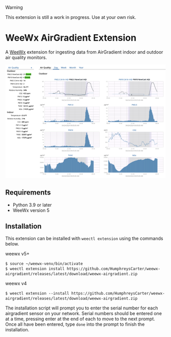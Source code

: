 > [!WARNING]
> This extension is still a work in progress. Use at your own risk.

# WeeWx AirGradient Extension
A [WeeWx](https://weewx.com/) extension for ingesting data from AirGradient indoor and outdoor air quality monitors.

![](weewx-example.png)

## Requirements

* Python 3.9 or later
* WeeWx version 5

## Installation

This extension can be installed with `weectl extension` using the commands below.

weewx v5+
```
$ source ~/weewx-venv/bin/activate
$ weectl extension install https://github.com/HumphreysCarter/weewx-airgradient/releases/latest/download/weewx-airgradient.zip
```

weewx v4
```
$ weectl extension --install https://github.com/HumphreysCarter/weewx-airgradient/releases/latest/download/weewx-airgradient.zip
```

The installation script will prompt you to enter the serial number for each airgradient sensor on your network. Serial numbers should be entered one at a time, pressing enter at the end of each to move to the next prompt. Once all have been entered, type `done` into the prompt to finish the installation.